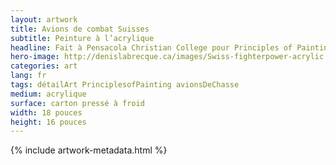 ```yaml
---
layout: artwork
title: Avions de combat Suisses
subtitle: Peinture à l’acrylique
headline: Fait à Pensacola Christian College pour Principles of Painting
hero-image: http://denislabrecque.ca/images/Swiss-fighterpower-acrylic.jpg
categories: art
lang: fr
tags: détailArt PrinciplesofPainting avionsDeChasse
medium: acrylique
surface: carton pressé à froid
width: 18 pouces
height: 16 pouces
---
```

{% include artwork-metadata.html %}

